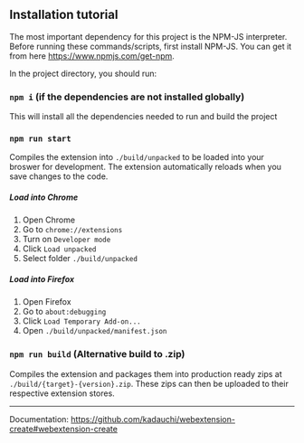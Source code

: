 ## Installation tutorial

The most important dependency for this project is the NPM-JS interpreter. Before running these commands/scripts, first install NPM-JS. You can get it from here https://www.npmjs.com/get-npm.

In the project directory, you should run:

### `npm i` (if the dependencies are not installed globally)
This will install all the dependencies needed to run and build the project

### `npm run start`

Compiles the extension into `./build/unpacked` to be loaded into your broswer for development. The extension automatically reloads when you save changes to the code.

##### Load into Chrome

1. Open Chrome
2. Go to `chrome://extensions`
3. Turn on `Developer mode`
4. Click `Load unpacked`
5. Select folder `./build/unpacked`

##### Load into Firefox

1. Open Firefox
2. Go to `about:debugging`
3. Click `Load Temporary Add-on...`
4. Open `./build/unpacked/manifest.json`

### `npm run build` (Alternative build to .zip)

Compiles the extension and packages them into production ready zips at `./build/{target}-{version}.zip`. These zips can then be uploaded to their respective extension stores.

---

Documentation: https://github.com/kadauchi/webextension-create#webextension-create
